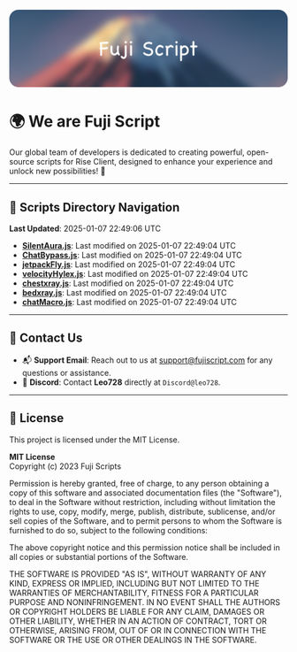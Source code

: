 ![Banner](.github/b.webp)

# 🌍 **We are Fuji Script**

Our global team of developers is dedicated to creating powerful, open-source scripts for Rise Client, designed to enhance your experience and unlock new possibilities! 🌟

---
<!-- SCRIPTS_NAVIGATION_START -->
## 📂 **Scripts Directory Navigation**

**Last Updated**: 2025-01-07 22:49:06 UTC

- **[SilentAura.js](scripts/SilentAura.js)**: Last modified on 2025-01-07 22:49:04 UTC
- **[ChatBypass.js](scripts/ChatBypass.js)**: Last modified on 2025-01-07 22:49:04 UTC
- **[jetpackFly.js](scripts/jetpackFly.js)**: Last modified on 2025-01-07 22:49:04 UTC
- **[velocityHylex.js](scripts/velocityHylex.js)**: Last modified on 2025-01-07 22:49:04 UTC
- **[chestxray.js](scripts/chestxray.js)**: Last modified on 2025-01-07 22:49:04 UTC
- **[bedxray.js](scripts/bedxray.js)**: Last modified on 2025-01-07 22:49:04 UTC
- **[chatMacro.js](scripts/chatMacro.js)**: Last modified on 2025-01-07 22:49:04 UTC

<!-- SCRIPTS_NAVIGATION_END -->

---

## 💬 **Contact Us**  
- 📬 **Support Email**: Reach out to us at [support@fujiscript.com](mailto:support@fujiscript.com) for any questions or assistance.  
- 💬 **Discord**: Contact **Leo728** directly at `Discord@leo728`.

---

## 📜 **License**

This project is licensed under the MIT License.  

**MIT License**  
Copyright (c) 2023 Fuji Scripts  

Permission is hereby granted, free of charge, to any person obtaining a copy of this software and associated documentation files (the "Software"), to deal in the Software without restriction, including without limitation the rights to use, copy, modify, merge, publish, distribute, sublicense, and/or sell copies of the Software, and to permit persons to whom the Software is furnished to do so, subject to the following conditions:  

The above copyright notice and this permission notice shall be included in all copies or substantial portions of the Software.  

THE SOFTWARE IS PROVIDED "AS IS", WITHOUT WARRANTY OF ANY KIND, EXPRESS OR IMPLIED, INCLUDING BUT NOT LIMITED TO THE WARRANTIES OF MERCHANTABILITY, FITNESS FOR A PARTICULAR PURPOSE AND NONINFRINGEMENT. IN NO EVENT SHALL THE AUTHORS OR COPYRIGHT HOLDERS BE LIABLE FOR ANY CLAIM, DAMAGES OR OTHER LIABILITY, WHETHER IN AN ACTION OF CONTRACT, TORT OR OTHERWISE, ARISING FROM, OUT OF OR IN CONNECTION WITH THE SOFTWARE OR THE USE OR OTHER DEALINGS IN THE SOFTWARE.  
